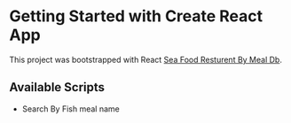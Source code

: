 # Getting Started with Create React App

This project was bootstrapped with React [Sea Food Resturent By Meal Db](https://dazzling-austin-25ad76.netlify.app).

## Available Scripts

* Search By Fish meal name

